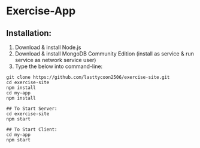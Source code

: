 # Exercise-App

## Installation:
1) Download & install Node.js
2) Download & install MongoDB Community Edition (install as service & run service as network service user)
3) Type the below into command-line:
```
git clone https://github.com/lasttycoon2506/exercise-site.git
cd exercise-site
npm install
cd my-app
npm install

## To Start Server:
cd exercise-site
npm start

## To Start Client:
cd my-app
npm start
```

